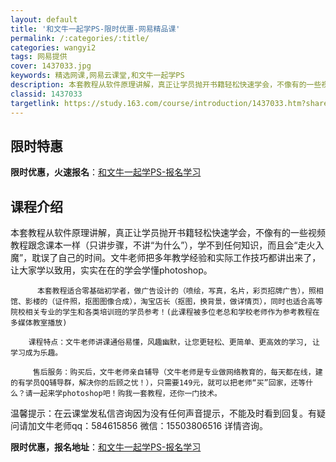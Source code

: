 ```yaml
---
layout: default
title: '和文牛一起学PS-限时优惠-网易精品课'
permalink: /:categories/:title/
categories: wangyi2
tags: 网易提供
cover: 1437033.jpg
keywords: 精选网课,网易云课堂,和文牛一起学PS
description: 本套教程从软件原理讲解，真正让学员抛开书籍轻松快速学会，不像有的一些视频教程跟念课本一样（只讲步骤，不讲“为什么”），学
classid: 1437033
targetlink: https://study.163.com/course/introduction/1437033.htm?share=1&shareId=1025206652&utm_campaign=share&utm_medium=iphoneShare&utm_source=&utm_u=1025206652
---
```


## 限时特惠

**限时优惠，火速报名**：[和文牛一起学PS-报名学习](https://study.163.com/course/introduction/1437033.htm?share=1&shareId=1025206652&utm_campaign=share&utm_medium=iphoneShare&utm_source=&utm_u=1025206652)

## 课程介绍

本套教程从软件原理讲解，真正让学员抛开书籍轻松快速学会，不像有的一些视频教程跟念课本一样（只讲步骤，不讲“为什么”），学不到任何知识，而且会“走火入魔”，耽误了自己的时间。文牛老师把多年教学经验和实际工作技巧都讲出来了，让大家学以致用，实实在在的学会学懂photoshop。

          本套教程适合零基础初学者，做广告设计的（喷绘，写真，名片，彩页招牌广告），照相馆、影楼的（证件照，抠图图像合成），淘宝店长（抠图，换背景，做详情页），同时也适合高等院校相关专业的学生和各类培训班的学员参考！(此课程被多位老总和学校老师作为参考教程在多媒体教室播放)

        课程特点：文牛老师讲课通俗易懂，风趣幽默，让您更轻松、更简单、更高效的学习, 让学习成为乐趣。

         售后服务：购买后，文牛老师亲自辅导（文牛老师是专业做网络教育的，每天都在线，建的有学员QQ辅导群，解决你的后顾之忧！），只需要149元，就可以把老师“买”回家，还等什么？请一起来学photoshop吧！购我一套教程，还你一门技术。

  温馨提示：在云课堂发私信咨询因为没有任何声音提示，不能及时看到回复。有疑问请加文牛老师qq：584615856 微信：15503806516 详情咨询。

**限时优惠，报名地址**：[和文牛一起学PS-报名学习](https://study.163.com/course/introduction/1437033.htm?share=1&shareId=1025206652&utm_campaign=share&utm_medium=iphoneShare&utm_source=&utm_u=1025206652)

